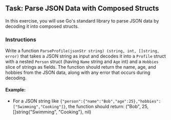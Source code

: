 ## Task: Parse JSON Data with Composed Structs

In this exercise, you will use Go's standard library to parse JSON data by decoding it into composed structs.

### Instructions

Write a function `ParseProfile(jsonStr string) (string, int, []string, error)` that takes a JSON string as input and decodes it into a `Profile` struct with a nested `Person` struct (having `Name` string and `Age` int) and a `Hobbies` slice of strings as fields. The function should return the name, age, and hobbies from the JSON data, along with any error that occurs during decoding.

#### Example:
- For a JSON string like `{"person":{"name":"Bob","age":25},"hobbies":["Swimming","Cooking"]}`, the function should return: ("Bob", 25, []string{"Swimming", "Cooking"}, nil)
